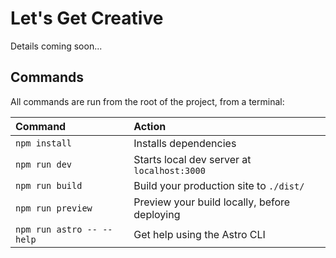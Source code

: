 # Let's Get Creative

Details coming soon...

## Commands

All commands are run from the root of the project, from a terminal:

| Command                   | Action                                       |
| :------------------------ | :------------------------------------------- |
| `npm install`             | Installs dependencies                        |
| `npm run dev`             | Starts local dev server at `localhost:3000`  |
| `npm run build`           | Build your production site to `./dist/`      |
| `npm run preview`         | Preview your build locally, before deploying |
| `npm run astro -- --help` | Get help using the Astro CLI                 |
